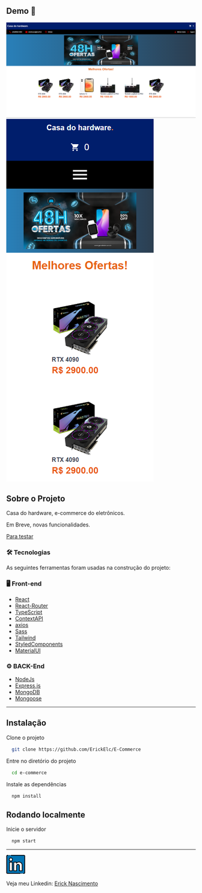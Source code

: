 ## Demo 📸

<img src='./.github/foto-principal.png'>
<img src='./.github/mobile.png'>

## Sobre o Projeto

Casa do hardware, e-commerce do eletrônicos.

Em Breve, novas funcionalidades.

[Para testar](https://casa-do-hardware.vercel.app/)

### 🛠 Tecnologias

As seguintes ferramentas foram usadas na construção do projeto:


### 🖥️​ Front-end

- [React](https://reactjs.org/)
- [React-Router](https://reactrouter.com/en/main)
- [TypeScript](https://www.typescriptlang.org/)
- [ContextAPI](https://reactjs.org/docs/context.html)
- [axios](https://axios-http.com/docs/intro)
- [Sass](https://sass-lang.com/)
- [Tailwind](https://tailwindcss.com/)
- [StyledComponents](https://styled-components.com/)
- [MaterialUI](https://mui.com/material-ui/getting-started/overview/)

### ⚙️ BACK-End

- [NodeJs](https://nodejs.org/en/)
- [Express.js](https://expressjs.com/)
- [MongoDB](https://www.mongodb.com/docs/)
- [Mongoose](https://mongoosejs.com/docs/guide.html)

---
## Instalação

Clone o projeto

```bash
  git clone https://github.com/ErickElc/E-Commerce
```

Entre no diretório do projeto

```bash
  cd e-commerce
```

Instale as dependências

```bash
  npm install
```
## Rodando localmente

Inicie o servidor

```bash
  npm start
```

---

<a href="https://www.linkedin.com/in/erick-nascimento-1926a8231/">
<img src="./.github/linkedin.png" alt="linkedin" height="50"></a>
<br />


Veja meu Linkedin: [Erick Nascimento](https://www.linkedin.com/in/erick-nascimento-1926a8231/)